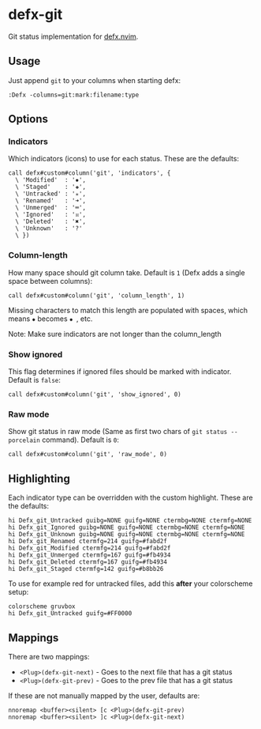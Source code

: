 # defx-git
Git status implementation for [defx.nvim](http://github.com/Shougo/defx.nvim).

## Usage
Just append `git` to your columns when starting defx:
```
:Defx -columns=git:mark:filename:type
```

## Options
### Indicators

Which indicators (icons) to use for each status. These are the defaults:
```vimL
call defx#custom#column('git', 'indicators', {
  \ 'Modified'  : '✹',
  \ 'Staged'    : '✚',
  \ 'Untracked' : '✭',
  \ 'Renamed'   : '➜',
  \ 'Unmerged'  : '═',
  \ 'Ignored'   : '☒',
  \ 'Deleted'   : '✖',
  \ 'Unknown'   : '?'
  \ })
```

### Column-length

How many space should git column take. Default is `1` (Defx adds a single space between columns):
```vimL
call defx#custom#column('git', 'column_length', 1)
```
Missing characters to match this length are populated with spaces, which means
`✹` becomes `✹ `, etc.

Note: Make sure indicators are not longer than the column_length

### Show ignored

This flag determines if ignored files should be marked with indicator. Default is `false`:

```vimL
call defx#custom#column('git', 'show_ignored', 0)
```

### Raw mode

Show git status in raw mode (Same as first two chars of `git status --porcelain` command). Default is `0`:

```vimL
call defx#custom#column('git', 'raw_mode', 0)
```

## Highlighting

Each indicator type can be overridden with the custom highlight. These are the defaults:

```vimL
hi Defx_git_Untracked guibg=NONE guifg=NONE ctermbg=NONE ctermfg=NONE
hi Defx_git_Ignored guibg=NONE guifg=NONE ctermbg=NONE ctermfg=NONE
hi Defx_git_Unknown guibg=NONE guifg=NONE ctermbg=NONE ctermfg=NONE
hi Defx_git_Renamed ctermfg=214 guifg=#fabd2f
hi Defx_git_Modified ctermfg=214 guifg=#fabd2f
hi Defx_git_Unmerged ctermfg=167 guifg=#fb4934
hi Defx_git_Deleted ctermfg=167 guifg=#fb4934
hi Defx_git_Staged ctermfg=142 guifg=#b8bb26
```

To use for example red for untracked files, add this **after** your colorscheme setup:

```vimL
colorscheme gruvbox
hi Defx_git_Untracked guifg=#FF0000
```

## Mappings

There are two mappings:
* `<Plug>(defx-git-next)` - Goes to the next file that has a git status
* `<Plug>(defx-git-prev)` - Goes to the prev file that has a git status

If these are not manually mapped by the user, defaults are:

```vimL
nnoremap <buffer><silent> [c <Plug>(defx-git-prev)
nnoremap <buffer><silent> ]c <Plug>(defx-git-next)
```
